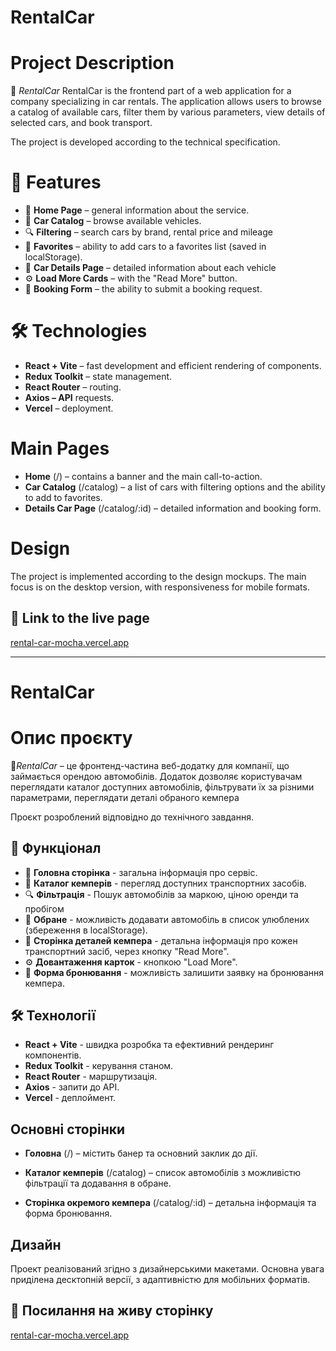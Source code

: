 # RentalCar

# Project Description

🏅 _RentalCar_ RentalCar is the frontend part of a web application for a company
specializing in car rentals. The application allows users to browse a catalog of
available cars, filter them by various parameters, view details of selected
cars, and book transport.

The project is developed according to the technical specification.

# 🚀 Features

- 📌 **Home Page** – general information about the service.
- 🚐 **Car Catalog** – browse available vehicles.
- 🔍 **Filtering** – search cars by brand, rental price and mileage
- 💖 **Favorites** – ability to add cars to a favorites list (saved in
  localStorage).
- 📄 **Car Details Page** – detailed information about each vehicle
- ⚙ **Load More Cards** – with the "Read More" button.
- 📅 **Booking Form** – the ability to submit a booking request.

# 🛠️ Technologies

- **React + Vite** – fast development and efficient rendering of components.
- **Redux Toolkit** – state management.
- **React Router** – routing.
- **Axios – API** requests.
- **Vercel** – deployment.

# Main Pages

- **Home** (/) – contains a banner and the main call-to-action.
- **Car Catalog** (/catalog) – a list of cars with filtering options and the
  ability to add to favorites.
- **Details Car Page** (/catalog/:id) – detailed information and booking form.

# Design

The project is implemented according to the design mockups. The main focus is on
the desktop version, with responsiveness for mobile formats.

## 📸 Link to the live page

[rental-car-mocha.vercel.app](https://rental-car-mocha.vercel.app/)

---

# RentalCar

# Опис проєкту

🏅*RentalCar* – це фронтенд-частина веб-додатку для компанії, що займається
орендою автомобілів. Додаток дозволяє користувачам переглядати каталог доступних
автомобілів, фільтрувати їх за різними параметрами, переглядати деталі обраного
кемпера

Проєкт розроблений відповідно до технічного завдання.

## 🚀 Функціонал

- 📌 **Головна сторінка** - загальна інформація про сервіс.
- 🚐 **Каталог кемперів** - перегляд доступних транспортних засобів.
- 🔍 **Фільтрація** - Пошук автомобілів за маркою, ціною оренди та пробігом
- 💖 **Обране** - можливість додавати автомобіль в список улюблених (збереження
  в localStorage).
- 📄 **Сторінка деталей кемпера** - детальна інформація про кожен транспортний
  засіб, через кнопку "Read More".
- ⚙ **Довантаження карток** - кнопкою "Load More".
- 📅 **Форма бронювання** - можливість залишити заявку на бронювання кемпера.

## 🛠️ Технології

- **React + Vite** - швидка розробка та ефективний рендеринг компонентів.
- **Redux Toolkit** - керування станом.
- **React Router** - маршрутизація.
- **Axios** - запити до API.
- **Vercel** - деплоймент.

## Основні сторінки

- **Головна** (/) – містить банер та основний заклик до дії.

- **Каталог кемперів** (/catalog) – список автомобілів з можливістю фільтрації
  та додавання в обране.

- **Сторінка окремого кемпера** (/catalog/:id) – детальна інформація та форма
  бронювання.

## Дизайн

Проект реалізований згідно з дизайнерськими макетами. Основна увага приділена
десктопній версії, з адаптивністю для мобільних форматів.

## 📸 Посилання на живу сторінку

[rental-car-mocha.vercel.app](https://rental-car-mocha.vercel.app/)
